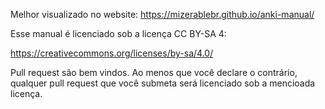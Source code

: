 Melhor visualizado no website: https://mizerablebr.github.io/anki-manual/

Esse manual é licenciado sob a licença CC BY-SA 4:

https://creativecommons.org/licenses/by-sa/4.0/

Pull request são bem vindos. Ao menos que você declare o contrário, qualquer pull request que você submeta será licenciado sob a mencioada licença.
